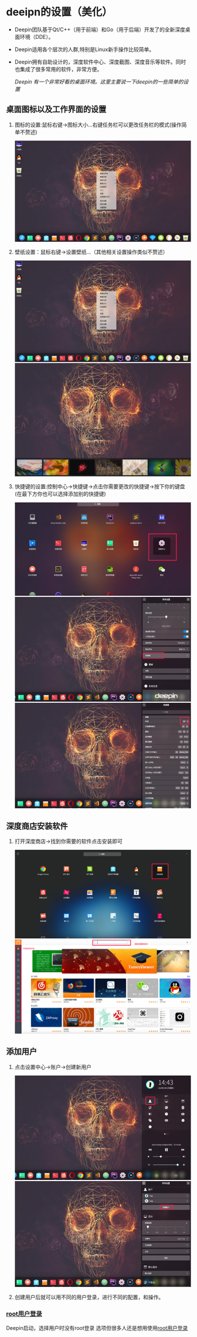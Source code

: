 # deeipn的设置（美化）

* Deepin团队基于Qt/C++（用于前端）和Go（用于后端）开发了的全新深度桌面环境（DDE）。
* Deepin适用各个层次的人群,特别是Linux新手操作比较简单。
* Deepin拥有自助设计的，深度软件中心、深度截图、深度音乐等软件。同时也集成了很多常用的软件，非常方便。

    *Deepin 有一个非常好看的桌面环境。这里主要说一下deepin的一些简单的设置*

## 桌面图标以及工作界面的设置

1. 图标的设置:鼠标右键->图标大小...右键任务栏可以更改任务栏的模式(操作简单不赘述)

    ![img](../public/deepin/b-1.png)

1. 壁纸设置：鼠标右键->设置壁纸...（其他相关设置操作类似不赘述）

    ![img](../public/deepin/b-1.png)
    ![img](../public/deepin/b-2.png)

1. 快捷键的设置:控制中心->快捷键->点击你需要更改的快捷键->按下你的键盘(在最下方你也可以选择添加别的快捷键)

    ![img](../public/deepin/b-3.png)
    ![img](../public/deepin/b-4.png)
    ![img](../public/deepin/b-5.png)

## 深度商店安装软件

1. 打开深度商店->找到你需要的软件点击安装即可

    ![img](../public/deepin/b-6.png)
    ![img](../public/deepin/b-7.png)

## 添加用户

1. 点击设置中心->账户->创建新用户

    ![img](../public/deepin/b-8.png)
    ![img](../public/deepin/b-9.png)

1. 创建用户后就可以用不同的用户登录，进行不同的配置，和操作。

### [root用户登录](./rootconfig.md)

Deepin启动，选择用户时没有root登录 选项但很多人还是想用使用[root用户登录](./rootconfig.md)